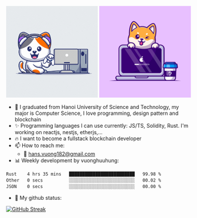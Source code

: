 
<div align="center">
    <a href="#"><img width="250" height="250" src="./shiba.gif"></a>
    <a href="#"><img width="250" height="250" src="./corgy.jpg"></a>
</div>

- 🌱 I graduated from Hanoi University of Science and Technology, my major is Computer Science, I love programming, design pattern and blockchain
- :sparkles: Programming languages I can use currently: JS/TS, Solidity, Rust. I'm working on reactjs, nestjs, etherjs,...
- :fire: I want to become a fullstack blockchain developer
- 📫 How to reach me: 
  + :green_heart: hans.vuong182@gmail.com
- 📊 Weekly development by vuonghuuhung:
<!--START_SECTION:waka-->

```txt
Rust    4 hrs 35 mins   █████████████████████████   99.98 %
Other   0 secs          ░░░░░░░░░░░░░░░░░░░░░░░░░   00.02 %
JSON    0 secs          ░░░░░░░░░░░░░░░░░░░░░░░░░   00.00 %
```

<!--END_SECTION:waka-->
- 🌱 My github status:

[![GitHub Streak](https://nirzak-streak-stats.vercel.app?user=vuonghuuhung&theme=github-dark-dimmed&border_radius=10&exclude_days=Sun%2CSat&card_width=1000&card_height=250&excludeDaysLabel=EBEBEB00)](https://git.io/streak-stats)
<!--
**vuonghuuhung/vuonghuuhung** is a ✨ _special_ ✨ repository because its `README.md` (this file) appears on your GitHub profile.

Here are some ideas to get you started:

- 🔭 I’m currently working on ...
- 🌱 I’m currently learning ...
- 👯 I’m looking to collaborate on ...
- 🤔 I’m looking for help with ...
- 💬 Ask me about ...
- 📫 How to reach me: ...
- 😄 Pronouns: ...
- ⚡ Fun fact: ...
-->
